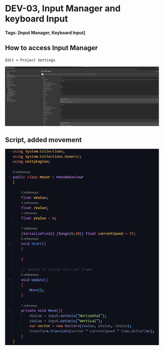 # DEV-03, Input Manager and keyboard Input
#### Tags: [Input Manager, Keyboard Input]

## How to access Input Manager

`Edit > Project Settings`

![](../images/DEV-03-A.png)

## Script, added movement

![](../images/DEV-03-B.png)